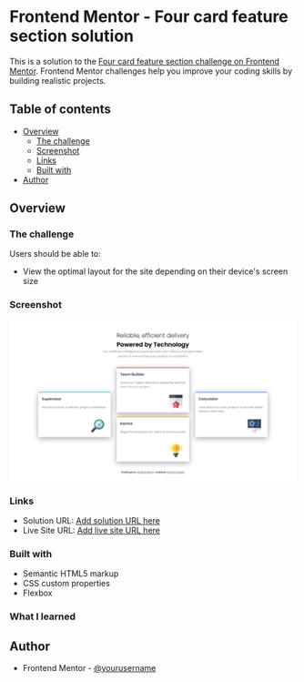 # Frontend Mentor - Four card feature section solution

This is a solution to the [Four card feature section challenge on Frontend Mentor](https://www.frontendmentor.io/challenges/four-card-feature-section-weK1eFYK). Frontend Mentor challenges help you improve your coding skills by building realistic projects. 

## Table of contents

- [Overview](#overview)
  - [The challenge](#the-challenge)
  - [Screenshot](#screenshot)
  - [Links](#links)
  - [Built with](#built-with)
- [Author](#author)

## Overview

### The challenge

Users should be able to:

- View the optimal layout for the site depending on their device's screen size

### Screenshot

![](./screenshot.jpg)

### Links

- Solution URL: [Add solution URL here](https://github.com/kzowada/four-card-feature-section-master)
- Live Site URL: [Add live site URL here](https://kzowada.github.io/four-card-feature-section-master/)

### Built with

- Semantic HTML5 markup
- CSS custom properties
- Flexbox

### What I learned

## Author

- Frontend Mentor - [@yourusername](https://www.frontendmentor.io/profile/kzowada)


